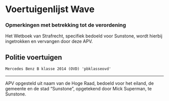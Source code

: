 # Voertuigenlijst Wave

### Opmerkingen met betrekking tot de verordening

Het Wetboek van Strafrecht, specifiek bedoeld voor Sunstone, wordt hierbij ingetrokken en vervangen door deze APV.

## Politie voertuigen
```md
Mercedes Benz B klasse 2014 (OVD) 'pbklasseovd'
```

---------------------
APV opgesteld uit naam van de Hoge Raad, bedoeld voor het eiland, de gemeente en de stad “Sunstone”, opgetekend door Mick Superman, te Sunstone.
